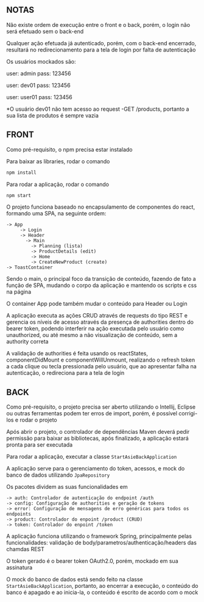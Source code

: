 ## NOTAS

Não existe ordem de execução entre o front e o back, porém, o login não será efetuado sem o back-end

Qualquer ação efetuada já autenticado, porém, com o back-end encerrado, resultará no redirecionamento para a tela de login por falta de autenticação

Os usuários mockados são:

user: admin
pass: 123456

user: dev01
pass: 123456

user: user01
pass: 123456

*O usuário dev01 não tem acesso ao request -GET /products, portanto a sua lista de produtos é sempre vazia


## FRONT

Como pré-requisito, o npm precisa estar instalado

Para baixar as libraries, rodar o comando 
```bash
npm install
```

Para rodar a aplicação, rodar o comando
```bash
npm start
```

O projeto funciona baseado no encapsulamento de componentes do react, formando uma SPA, na seguinte ordem:


```
-> App
     -> Login
     -> Header
       -> Main
         -> Planning (lista)
         -> ProductDetails (edit)
         -> Home
         -> CreateNewProduct (create)
-> ToastContainer
```


Sendo o main, o principal foco da transição de conteúdo, fazendo de fato a função de SPA, mudando o corpo da aplicação e mantendo os scripts e css na página

O container App pode também mudar o conteúdo para Header ou Login


A aplicação executa as ações CRUD através de requests do tipo REST e gerencia os níveis de acesso através da presença de authorities dentro do bearer token, podendo interferir na ação executada pelo usuário como unauthorized, ou até mesmo a não visualização de conteúdo, sem a authority correta

A validação de authorities é feita usando os reactStates, componentDidMount e componentWillUnmount, realizando o refresh token a cada clique ou tecla pressionada pelo usuário, que ao apresentar falha na autenticação, o redireciona para a tela de login

## BACK

Como pré-requisito, o projeto precisa ser aberto utilizando o Intellij, Eclipse ou outras ferramentas podem ter erros de import, porém, é possível corrigi-los e rodar o projeto

Após abrir o projeto, o controlador de dependências Maven deverá pedir permissão para baixar as bibliotecas, após finalizado, a aplicação estará pronta para ser executada

Para rodar a aplicação, executar a classe ```StartAsieBackApplication```

A aplicação serve para o gerenciamento do token, acessos, e mock do banco de dados utilizando ```JpaRepository```

Os pacotes dividem as suas funcionalidades em
```
-> auth: Controlador de autenticação do endpoint /auth
-> config: Configuração de authorities e geração de tokens
-> error: Configuração de mensagens de erro genéricas para todos os endpoints
-> product: Controlador do enpoint /product (CRUD)
-> token: Controlador do enpoint /token
```
A aplicação funciona utilizando o framework Spring, principalmente pelas funcionalidades: validação de body/parametros/authenticação/headers das chamdas REST

O token gerado é o bearer token OAuth2.0, porém, mockado em sua assinatura

O mock do banco de dados está sendo feito na classe ```StartAsieBackApplication```, portanto, ao encerrar a execução, o conteúdo do banco é apagado e ao inicia-la, o conteúdo é escrito de acordo com o mock
